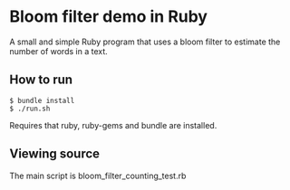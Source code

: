 # Bloom filter demo in Ruby #

A small and simple Ruby program that uses a bloom filter to estimate the number of words in a text.

## How to run ##

	$ bundle install
	$ ./run.sh

Requires that ruby, ruby-gems and bundle are installed.

## Viewing source ##

The main script is bloom_filter_counting_test.rb

